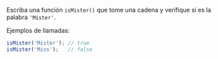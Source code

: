 
Escriba una función `isMister()` que tome una cadena y verifique si es la palabra `'Mister'`.

Ejemplos de llamadas:

```javascript
isMister('Mister'); // true
isMister('Miss');   // false
```
